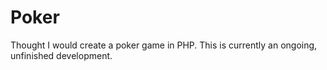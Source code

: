 Poker
=====

Thought I would create a poker game in PHP. This is currently an ongoing, unfinished development. 
